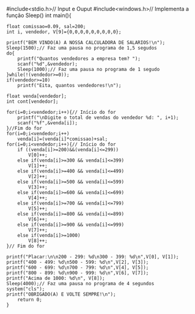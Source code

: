 #include<stdio.h>// Input e Ouput
#include<windows.h>// Implementa a função Sleep()
int main(){

	float comissao=0.09, sal=200;
	int i, vendedor, V[9]={0,0,0,0,0,0,0,0,0};

	printf("BEM VINDO(A) A NOSSA CALCULADORA DE SALARIOS!\n");
	Sleep(1500);// Faz uma pausa no programa de 1,5 segudos
	do{
        printf("Quantos vendedores a empresa tem? ");
        scanf("%d",&vendedor);
        Sleep(1000);// Faz uma pausa no programa de 1 segudo
	}while(!(vendedor>=0));
	if(vendedor>=10)
        printf("Eita, quantos vendedores!\n");

	float venda[vendedor];
	int cont[vendedor];

	for(i=0;i<vendedor;i++){// Início do for
		printf("\nDigite o total de vendas do vendedor %d: ", i+1);
		scanf("%f",&venda[i]);
	}//Fim do for
	for(i=0;i<vendedor;i++)
		venda[i]=(venda[i]*comissao)+sal;
    for(i=0;i<vendedor;i++){// Início do for
        if ((venda[i]>=200)&&(venda[i]<=299))
            V[0]++;
        else if(venda[i]>=300 && venda[i]<=399)
            V[1]++;
        else if(venda[i]>=400 && venda[i]<=499)
            V[2]++;
        else if(venda[i]>=500 && venda[i]<=599)
            V[3]++;
        else if(venda[i]>=600 && venda[i]<=699)
            V[4]++;
        else if(venda[i]>=700 && venda[i]<=799)
            V[5]++;
        else if(venda[i]>=800 && venda[i]<=899)
            V[6]++;
        else if(venda[i]>=900 && venda[i]<=999)
            V[7]++;
        else if(venda[i]>=1000)
            V[8]++;
    }// Fim do for

	printf("Placar:\n\n200 - 299: %d\n300 - 399: %d\n",V[0], V[1]);
    printf("400 - 499: %d\n500 - 599: %d\n",V[2], V[3]);
    printf("600 - 699: %d\n700 - 799: %d\n",V[4], V[5]);
    printf("800 - 899: %d\n900 - 999: %d\n",V[6], V[7]);
    printf("Acima de 1000: %d\n", V[8]);
    Sleep(4000);// Faz uma pausa no programa de 4 segundos
    system("cls");
    printf("OBRIGADO(A) E VOLTE SEMPRE!\n");
		return 0;
	}
